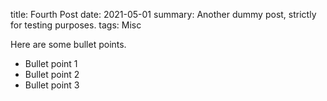 title: Fourth Post
date: 2021-05-01
summary: Another dummy post, strictly for testing purposes.
tags: Misc


Here are some bullet points.

- Bullet point 1
- Bullet point 2
- Bullet point 3